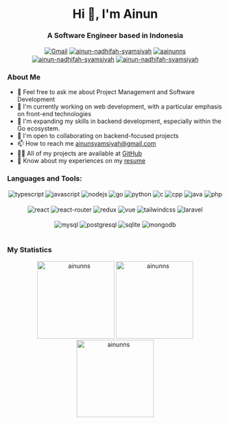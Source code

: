 <h1 align="center">Hi 👋, I'm Ainun</h1>
<h3 align="center">A Software Engineer based in Indonesia</h3>

<div align="center">
  <a href="mailto:ainunsyamsiyah@gmail.com" target="_blank"
    ><img
      align="center"
      src="https://img.shields.io/badge/Gmail-EA4335?style=for-the-badge&logo=gmail&logoColor=white"
      alt="Gmail"
  /></a>
  <a href="https://linkedin.com/in/ainun-nadhifah-syamsiyah" target="blank"
    ><img
      align="center"
      src="https://img.shields.io/badge/Linkedin-0A66C2?style=for-the-badge&logo=linkedin&logoColor=white"
      alt="ainun-nadhifah-syamsiyah"
  /></a>
  <a href="https://twitter.com/aainunns" target="blank"
    ><img
      align="center"
      src="https://img.shields.io/badge/Twitter-000000?style=for-the-badge&logo=x&logoColor=white"
      alt="aainunns"
  /></a>
  <a href="https://leetcode.com/u/ainunsy1/" target="blank"
    ><img
      align="center"
      src="https://img.shields.io/badge/-Leetcode-FFA116?style=for-the-badge&logo=Leetcode&logoColor=white"
      alt="ainun-nadhifah-syamsiyah"
  /></a>
  <a href="https://codeforces.com/profile/ainunsy1" target="blank"
    ><img
      align="center"
      src="https://img.shields.io/badge/Codeforces-1F8ACB?style=for-the-badge&logo=Codeforces&logoColor=white"
      alt="ainun-nadhifah-syamsiyah"
  /></a>
</div>

<h3 align="left">About Me</h3>

- 💬 Feel free to ask me about Project Management and Software Development
- 🔭 I'm currently working on web development, with a particular emphasis on front-end technologies
- 🌱 I'm expanding my skills in backend development, especially within the Go ecosystem.
- 👯 I'm open to collaborating on backend-focused projects
- 📫 How to reach me [ainunsyamsiyah@gmail.com](mailto:ainunsyamsiyah@gmail.com)
- 👨‍💻 All of my projects are available at [GitHub](https://github.com/ainunns?tab=repositories)
- 📄 Know about my experiences on my [resume](https://drive.google.com/file/d/1B4Ax26PgWqPfGauslQlf1-RczFaW8Fsi/view?usp=sharing)

<h3 align="left">Languages and Tools:</h3>

<div align="center">
  <div align="center">
    <img
      align="center"
      src="https://img.shields.io/badge/TypeScript-3178C6?style=flat&logo=typescript&logoColor=white"
      alt="typescript"
    />
    <img
      align="center"
      src="https://img.shields.io/badge/JavaScript-323330?style=flat&logo=javascript&logoColor=F7DF1E"
      alt="javascript"
    />
    <img
      align="center"
      src="https://img.shields.io/badge/Node.js-339933?style=flat&logo=node.js&logoColor=white"
      alt="nodejs"
    />
    <img
      align="center"
      src="https://img.shields.io/badge/Go-00ADD8?style=flat&logo=go&logoColor=white"
      alt="go"
    />
    <img
      align="center"
      src="https://img.shields.io/badge/Python-14354C?style=flat&logo=python&logoColor=white"
      alt="python"
    />
    <img
      align="center"
      src="https://img.shields.io/badge/C-A8B9CC?style=flat&logo=c&logoColor=black"
      alt="c"
    />
    <img
      align="center"
      src="https://img.shields.io/badge/C%2B%2B-00599C?style=flat&logo=c%2B%2B&logoColor=white"
      alt="cpp"
    />
    <img
      align="center"
      src="https://img.shields.io/badge/Java-ED8B00?style=flat&logo=openjdk&logoColor=white"
      alt="java"
    />
    <img
      align="center"
      src="https://img.shields.io/badge/PHP-777BB4?style=flat&logo=php&logoColor=white"
      alt="php"
    />
  </div>
  <br />
  <div align="center">
    <img
      align="center"
      src="https://img.shields.io/badge/React-61DAFB?style=flat&logo=react&logoColor=black"
      alt="react"
    />
    <img
      align="center"
      src="https://img.shields.io/badge/React_Router-CA4245?style=flat&logo=react-router&logoColor=white"
      alt="react-router"
    />
    <img
      align="center"
      src="https://img.shields.io/badge/Redux-764ABC?style=flat&logo=redux&logoColor=white"
      alt="redux"
    />
    <img
      align="center"
      src="https://img.shields.io/badge/MySQL-4479A1?style=flat&logo=mysql&logoColor=white"
      alt="vue"
    />
    <img
      align="center"
      src="https://img.shields.io/badge/Tailwind_CSS-06B6D4?style=flat&logo=tailwind-css&logoColor=white"
      alt="tailwindcss"
    />
    <img
      align="center"
      src="https://img.shields.io/badge/Laravel-FF2D20?style=flat&logo=laravel&logoColor=white"
      alt="laravel"
    />
  </div>
  <br />
  <div align="center">
    <img
      align="center"
      src="https://img.shields.io/badge/MySQL-4479A1?style=flat&logo=mysql&logoColor=white"
      alt="mysql"
    />
    <img
      align="center"
      src="https://img.shields.io/badge/PostgreSQL-4169E1?style=flat&logo=postgresql&logoColor=white"
      alt="postgresql"
    />
    <img
      align="center"
      src="https://img.shields.io/badge/SQLite-003B57?style=flat&logo=sqlite&logoColor=white"
      alt="sqlite"
    />
    <img
      align="center"
      src="https://img.shields.io/badge/MongoDB-47A248?style=flat&logo=mongodb&logoColor=white"
      alt="mongodb"
    />
  </div>
  <br />
</div>

<h3 align="left">My Statistics</h3>

<div align="center">
  <img
    height="180"
    src="https://github-readme-stats-ainunns.vercel.app/api/top-langs?username=ainunns&theme=tokyonight&show_icons=true&locale=en&layout=compact"
    alt="ainunns"
  />
  <img
    height="180"
    src="https://github-readme-stats-ainunns.vercel.app/api?username=ainunns&theme=tokyonight&show_icons=true&locale=en"
    alt="ainunns"
  />
  <img
    height="180"
    src="https://github-readme-streak-stats-ainunns.vercel.app/?user=ainunns&theme=tokyonight"
    alt="ainunns"
  />
</div>
